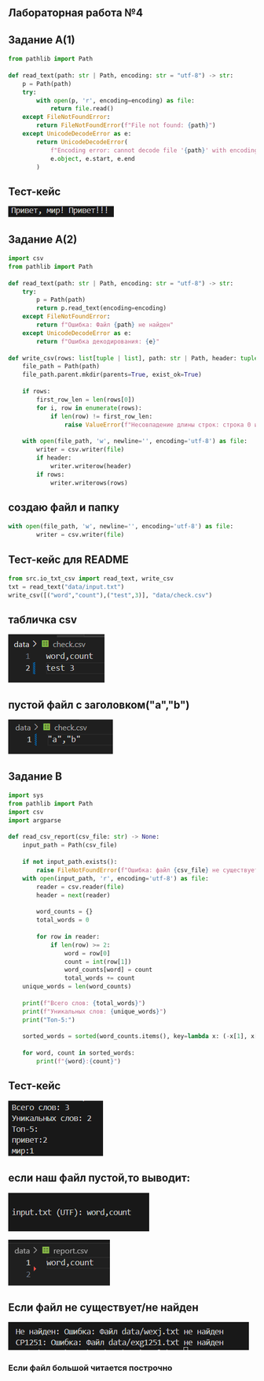 ## Лабораторная работа №4

## Задание А(1)
``` python
from pathlib import Path

def read_text(path: str | Path, encoding: str = "utf-8") -> str:
    p = Path(path)
    try:
        with open(p, 'r', encoding=encoding) as file:
            return file.read()
    except FileNotFoundError:
        return FileNotFoundError(f"File not found: {path}")
    except UnicodeDecodeError as e:
        return UnicodeDecodeError(
            f"Encoding error: cannot decode file '{path}' with encoding '{encoding}'",
            e.object, e.start, e.end
        )
```
## Тест-кейс
![Картинка 1](/src/lab04/images/01.04.png)

## Задание А(2)
```python
import csv
from pathlib import Path

def read_text(path: str | Path, encoding: str = "utf-8") -> str:
    try:
        p = Path(path)
        return p.read_text(encoding=encoding)
    except FileNotFoundError:
        return f"Ошибка: Файл {path} не найден"
    except UnicodeDecodeError as e:
        return f"Ошибка декодирования: {e}"

def write_csv(rows: list[tuple | list], path: str | Path, header: tuple[str, ...] | list[str] | None = None) -> None:
    file_path = Path(path)
    file_path.parent.mkdir(parents=True, exist_ok=True)
    
    if rows:
        first_row_len = len(rows[0])
        for i, row in enumerate(rows):
            if len(row) != first_row_len:
                raise ValueError(f"Несовпадение длины строк: строка 0 имеет {first_row_len} элементов, строка {i} имеет {len(row)}")
    
    with open(file_path, 'w', newline='', encoding='utf-8') as file:
        writer = csv.writer(file)
        if header:
            writer.writerow(header) 
        if rows:
            writer.writerows(rows)
```
## создаю файл и папку
```python
with open(file_path, 'w', newline='', encoding='utf-8') as file:
        writer = csv.writer(file)
```


## Тест-кейс для README 
```python
from src.io_txt_csv import read_text, write_csv
txt = read_text("data/input.txt")
write_csv([("word","count"),("test",3)], "data/check.csv")
```
## табличка csv
![картинка 2](/src/lab04/images/00.04.png)

## пустой файл с заголовком("a","b") 
![Картинка 3](/src/lab04/images/04.04.png)

## Задание В
```python
import sys
from pathlib import Path
import csv
import argparse

def read_csv_report(csv_file: str) -> None:
    input_path = Path(csv_file)
    
    if not input_path.exists():
        raise FileNotFoundError(f"Ошибка: файл {csv_file} не существует")
    with open(input_path, 'r', encoding='utf-8') as file:
        reader = csv.reader(file)
        header = next(reader) 
        
        word_counts = {}
        total_words = 0
        
        for row in reader:
            if len(row) >= 2:
                word = row[0]
                count = int(row[1])
                word_counts[word] = count
                total_words += count
    unique_words = len(word_counts)
    
    print(f"Всего слов: {total_words}")
    print(f"Уникальных слов: {unique_words}")
    print("Топ-5:")
   
    sorted_words = sorted(word_counts.items(), key=lambda x: (-x[1], x[0]))
    
    for word, count in sorted_words:
        print(f"{word}:{count}")
```
## Тест-кейс
![Картинка 3](/src/lab04/images/03.04.png)

## если наш файл пустой,то выводит:
![Картинка 4](/src/lab04/images/03(1).04.png)


![картианка 5](/src/lab04/images/02.04(1).png)

## Если файл не существует/не найден

![Картинка 5](/src/lab04/images/03(2).04.png)

### Если файл большой читается построчно